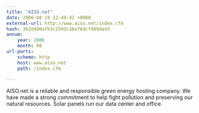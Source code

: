 ```yaml
---
title: "AISO.net"
date: 2006-08-19 12:49:42 +0000
external-url: http://www.aiso.net/index.cfm
hash: 362d400afb3c2593c1be76dcfd89da43
annum:
    year: 2006
    month: 08
url-parts:
    scheme: http
    host: www.aiso.net
    path: /index.cfm

---
```


AISO.net is a reliable and responsible green energy hosting company. We have made a strong commitment to help fight pollution and preserving our natural resources. Solar panels run our data center and office.
